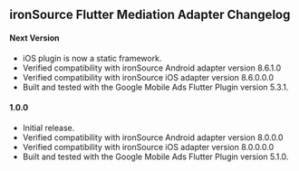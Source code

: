 ## ironSource Flutter Mediation Adapter Changelog

#### Next Version
* iOS plugin is now a static framework.
* Verified compatibility with ironSource Android adapter version 8.6.1.0
* Verified compatibility with ironSource iOS adapter version 8.6.0.0.0
* Built and tested with the Google Mobile Ads Flutter Plugin version 5.3.1.

#### 1.0.0
* Initial release.
* Verified compatibility with ironSource Android adapter version 8.0.0.0
* Verified compatibility with ironSource iOS adapter version 8.0.0.0.0
* Built and tested with the Google Mobile Ads Flutter Plugin version 5.1.0.

